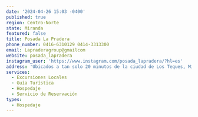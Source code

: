 ```yaml
---
date: '2024-04-26 15:03 -0400'
published: true
region: Centro-Norte
state: Miranda
featured: false
title: Posada La Pradera
phone_number: 0416-6310129 0414-3313300
email: Lapraderagroup@gmailcom
website: posada_lapradera
instagram_user: 'https://www.instagram.com/posada_lapradera/?hl=es'
address: 'Ubicados a tan solo 20 minutos de la ciudad de Los Teques, Miranda'
services:
  - Excursiones Locales
  - Guía Turística
  - Hospedaje
  - Servicio de Reservación
types:
  - Hospedaje
---
```



